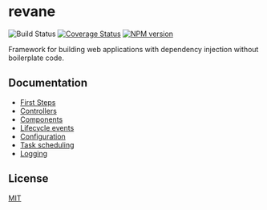 # revane

![Build Status](https://github.com/SerayaEryn/revane/workflows/ci/badge.svg)
[![Coverage Status](https://coveralls.io/repos/github/SerayaEryn/revane/badge.svg?branch=master)](https://coveralls.io/github/SerayaEryn/revane?branch=master)
[![NPM version](https://img.shields.io/npm/v/revane.svg?style=flat)](https://www.npmjs.com/package/revane)

Framework for building web applications with dependency injection without boilerplate code.

## Documentation

* [First Steps](https://github.com/SerayaEryn/revane/blob/master/docs/First_Steps.md)
* [Controllers](https://github.com/SerayaEryn/revane/blob/master/docs/Controllers.md)
* [Components](https://github.com/SerayaEryn/revane/blob/master/docs/Components.md)
* [Lifecycle events](https://github.com/SerayaEryn/revane/blob/master/docs/Lifecycle_Events.md)
* [Configuration](https://github.com/SerayaEryn/revane/blob/master/docs/Configuration.md)
* [Task scheduling](https://github.com/SerayaEryn/revane/blob/master/docs/Task_Scheduling.md)
* [Logging](https://github.com/SerayaEryn/revane/blob/master/docs/Logging.md)

## License

[MIT](./LICENSE)
